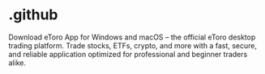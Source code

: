 # .github
Download eToro App for Windows and macOS – the official eToro desktop trading platform. Trade stocks, ETFs, crypto, and more with a fast, secure, and reliable application optimized for professional and beginner traders alike.
